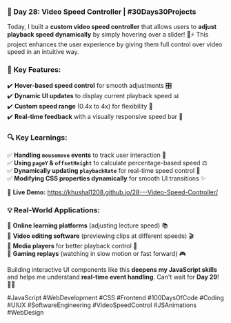 ### **🌟 Day 28: Video Speed Controller | #30Days30Projects**  

Today, I built a **custom video speed controller** that allows users to **adjust playback speed dynamically** by simply hovering over a slider! 🎥⚡ This project enhances the user experience by giving them full control over video speed in an intuitive way.  

### 🔹 **Key Features:**  
✔️ **Hover-based speed control** for smooth adjustments 🎛️  
✔️ **Dynamic UI updates** to display current playback speed 📊  
✔️ **Custom speed range** (0.4x to 4x) for flexibility 🔄  
✔️ **Real-time feedback** with a visually responsive speed bar 🎨  

### 🔍 **Key Learnings:**  
✅ **Handling `mousemove` events** to track user interaction 📌  
✅ **Using `pageY` & `offsetHeight`** to calculate percentage-based speed ⚖️  
✅ **Dynamically updating `playbackRate`** for real-time speed control 🚀  
✅ **Modifying CSS properties dynamically** for smooth UI transitions ✨  

🔗 **Live Demo:** https://khushal1208.github.io/28---Video-Speed-Controller/

### 💡 **Real-World Applications:**  
📌 **Online learning platforms** (adjusting lecture speed) 📚  
📌 **Video editing software** (previewing clips at different speeds) 🎬  
📌 **Media players** for better playback control 🎵  
📌 **Gaming replays** (watching in slow motion or fast forward) 🎮  

Building interactive UI components like this **deepens my JavaScript skills** and helps me understand **real-time event handling**. Can't wait for **Day 29**! 🚀🔥  

#JavaScript #WebDevelopment #CSS #Frontend #100DaysOfCode #Coding #UIUX #SoftwareEngineering #VideoSpeedControl #JSAnimations #WebDesign